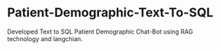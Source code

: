 # Patient-Demographic-Text-To-SQL
Developed Text to SQL Patient Demographic Chat-Bot using RAG technology and langchian. 
